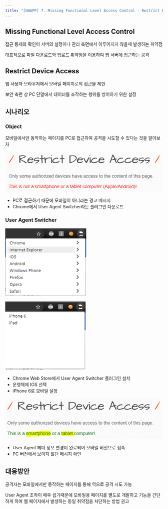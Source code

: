 ```yaml
---
title: "[bWAPP] 7. Missing Functional Level Access Control - Restrict Device Access"
---
```






## Missing Functional Level Access Control

접근 통제와 확인이 서버의 설정이나 관리 측면에서 이루어지지 않을때 발생하는 취약점

대표적으로 파일 다운로드와 업로드 취약점을 이용하여 웹 서버에 접근하는 공격







## Restrict Device Access

웹 사용자 브라우저에서 모바일 페이지로의 접근을 제한

보안 측면 상 PC 단말에서 데이터를 조작하는 행위를 방어하기 위한 설정







## 시나리오

### Object

모바일에서만 동작하는 페이지를 PC로 접근하여 공격을 시도할 수 있다는 것을 알아보자

![image-20211103205657707](https://raw.githubusercontent.com/EONION-TH3DB/image_repo/main/img/image-20211103205657707.png)

- PC로 접근하기 때문에 모바일이 아니라는 경고 메시지
- Chrome에서 User Agent Switcher라는 플러그인 다운로드



### User Agent Switcher

![image-20211103211059755](https://raw.githubusercontent.com/EONION-TH3DB/image_repo/main/img/image-20211103211059755.png)

![image-20211103211213486](https://raw.githubusercontent.com/EONION-TH3DB/image_repo/main/img/image-20211103211213486.png)

- Chrome Web Store에서 User Agent Switcher 플러그인 설치
- 운영체제 IOS 선택
- iPhone 6로 모바일 설정

![image-20211103211323001](https://raw.githubusercontent.com/EONION-TH3DB/image_repo/main/img/image-20211103211323001.png)

- User Agent 헤더 정보 변경이 완료되어 모바일 버전으로 접속
- PC 버전에서 보이지 않던 메시지 확인







## 대응방안

공격자는 모바일에서만 동작하는 페이지를 통해 역으로 공격 시도 가능

User Agent 조작이 매우 쉽기때문에 모바일용 페이지를 별도로 개발하고 기능을 간단하게 하여 웹 페이지에서 발생하는 동일 취약점을 차단하는 방법 권고
